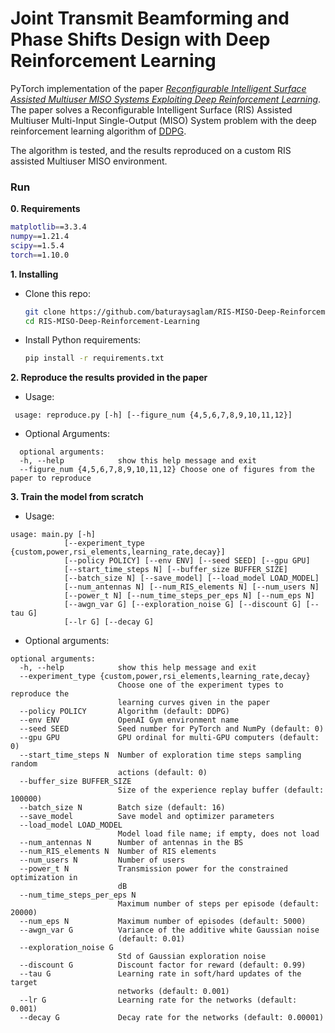 # Joint Transmit Beamforming and Phase Shifts Design with Deep Reinforcement Learning

PyTorch implementation of the paper [*Reconfigurable Intelligent Surface Assisted Multiuser MISO Systems Exploiting Deep Reinforcement Learning*](https://ieeexplore.ieee.org/document/9110869). The paper solves a Reconfigurable Intelligent Surface (RIS) Assisted Multiuser Multi-Input Single-Output (MISO) System problem with the deep reinforcement learning algorithm of [DDPG](https://arxiv.org/abs/1509.02971).

The algorithm is tested, and the results reproduced on a custom RIS assisted Multiuser MISO environment. 

### Run
**0. Requirements**
  ```bash
  matplotlib==3.3.4
  numpy==1.21.4
  scipy==1.5.4
  torch==1.10.0
  ```
  
**1. Installing** 
* Clone this repo: 
    ```bash
    git clone https://github.com/baturaysaglam/RIS-MISO-Deep-Reinforcement-Learning
    cd RIS-MISO-Deep-Reinforcement-Learning
    ```
* Install Python requirements: 
    ```bash
    pip install -r requirements.txt
    ```
    
**2. Reproduce the results provided in the paper**
   * Usage:
   ```
    usage: reproduce.py [-h] [--figure_num {4,5,6,7,8,9,10,11,12}]
  ```
  * Optional Arguments:
  ```
    optional arguments:
    -h, --help            show this help message and exit
    --figure_num {4,5,6,7,8,9,10,11,12} Choose one of figures from the paper to reproduce
   ```
   
**3. Train the model from scratch**
  * Usage:
   ```
   usage: main.py [-h]
               [--experiment_type {custom,power,rsi_elements,learning_rate,decay}]
               [--policy POLICY] [--env ENV] [--seed SEED] [--gpu GPU]
               [--start_time_steps N] [--buffer_size BUFFER_SIZE]
               [--batch_size N] [--save_model] [--load_model LOAD_MODEL]
               [--num_antennas N] [--num_RIS_elements N] [--num_users N]
               [--power_t N] [--num_time_steps_per_eps N] [--num_eps N]
               [--awgn_var G] [--exploration_noise G] [--discount G] [--tau G]
               [--lr G] [--decay G]
  ```
  * Optional arguments:
  ```
  optional arguments:
    -h, --help            show this help message and exit
    --experiment_type {custom,power,rsi_elements,learning_rate,decay}
                          Choose one of the experiment types to reproduce the
                          learning curves given in the paper
    --policy POLICY       Algorithm (default: DDPG)
    --env ENV             OpenAI Gym environment name
    --seed SEED           Seed number for PyTorch and NumPy (default: 0)
    --gpu GPU             GPU ordinal for multi-GPU computers (default: 0)
    --start_time_steps N  Number of exploration time steps sampling random
                          actions (default: 0)
    --buffer_size BUFFER_SIZE
                          Size of the experience replay buffer (default: 100000)
    --batch_size N        Batch size (default: 16)
    --save_model          Save model and optimizer parameters
    --load_model LOAD_MODEL
                          Model load file name; if empty, does not load
    --num_antennas N      Number of antennas in the BS
    --num_RIS_elements N  Number of RIS elements
    --num_users N         Number of users
    --power_t N           Transmission power for the constrained optimization in
                          dB
    --num_time_steps_per_eps N
                          Maximum number of steps per episode (default: 20000)
    --num_eps N           Maximum number of episodes (default: 5000)
    --awgn_var G          Variance of the additive white Gaussian noise
                          (default: 0.01)
    --exploration_noise G
                          Std of Gaussian exploration noise
    --discount G          Discount factor for reward (default: 0.99)
    --tau G               Learning rate in soft/hard updates of the target
                          networks (default: 0.001)
    --lr G                Learning rate for the networks (default: 0.001)
    --decay G             Decay rate for the networks (default: 0.00001)
